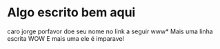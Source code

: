 # Algo escrito bem aqui
caro jorge porfavor doe seu nome no link a seguir www*
 Mais uma linha escrita WOW
 E mais uma ele é imparavel 
